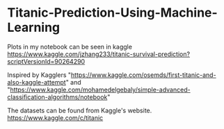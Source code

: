 # Titanic-Prediction-Using-Machine-Learning

Plots in my notebook can be seen in kaggle
https://www.kaggle.com/jzhang233/titanic-survival-prediction?scriptVersionId=90264290

Inspired by Kagglers "https://www.kaggle.com/osemds/first-titanic-and-also-kaggle-attempt" and "https://www.kaggle.com/mohamedelgebaly/simple-advanced-classification-algorithms/notebook"

The datasets can be found from Kaggle's website. https://www.kaggle.com/c/titanic
